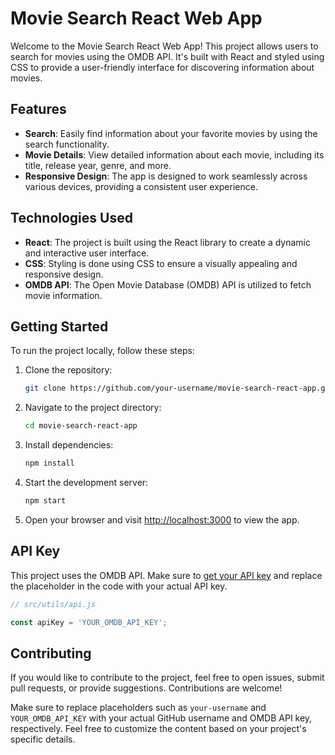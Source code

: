 # Movie Search React Web App

Welcome to the Movie Search React Web App! This project allows users to search for movies using the OMDB API. It's built with React and styled using CSS to provide a user-friendly interface for discovering information about movies.

## Features

- **Search**: Easily find information about your favorite movies by using the search functionality.
- **Movie Details**: View detailed information about each movie, including its title, release year, genre, and more.
- **Responsive Design**: The app is designed to work seamlessly across various devices, providing a consistent user experience.

## Technologies Used

- **React**: The project is built using the React library to create a dynamic and interactive user interface.
- **CSS**: Styling is done using CSS to ensure a visually appealing and responsive design.
- **OMDB API**: The Open Movie Database (OMDB) API is utilized to fetch movie information.

## Getting Started

To run the project locally, follow these steps:

1. Clone the repository:

   ```bash
   git clone https://github.com/your-username/movie-search-react-app.git
   ```

2. Navigate to the project directory:

   ```bash
   cd movie-search-react-app
   ```

3. Install dependencies:

   ```bash
   npm install
   ```

4. Start the development server:

   ```bash
   npm start
   ```

5. Open your browser and visit [http://localhost:3000](http://localhost:3000) to view the app.

## API Key

This project uses the OMDB API. Make sure to [get your API key](http://www.omdbapi.com/apikey) and replace the placeholder in the code with your actual API key.

```javascript
// src/utils/api.js

const apiKey = 'YOUR_OMDB_API_KEY';
```

## Contributing

If you would like to contribute to the project, feel free to open issues, submit pull requests, or provide suggestions. Contributions are welcome!

Make sure to replace placeholders such as `your-username` and `YOUR_OMDB_API_KEY` with your actual GitHub username and OMDB API key, respectively. Feel free to customize the content based on your project's specific details.
